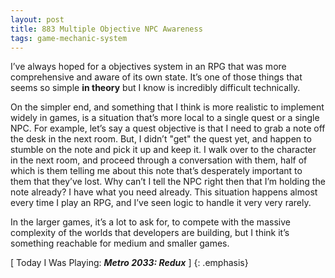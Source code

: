 ```yaml
---
layout: post
title: 883 Multiple Objective NPC Awareness
tags: game-mechanic-system
---
```

I’ve always hoped for a objectives system in an RPG that was more comprehensive and aware of its own state.  It’s one of those things that seems so simple **in theory** but I know is incredibly difficult technically.

On the simpler end, and something that I think is more realistic to implement widely in games, is a situation that’s more local to a single quest or a single NPC.  For example, let’s say a quest objective is that I need to grab a note off the desk in the next room.  But, I didn’t "get" the quest yet, and happen to stumble on the note and pick it up and keep it.  I walk over to the character in the next room, and proceed through a conversation with them, half of which is them telling me about this note that’s desperately important to them that they’ve lost.  Why can’t I tell the NPC right then that I’m holding the note already?  I have what you need already.  This situation happens almost every time I play an RPG, and I’ve seen logic to handle it very very rarely.

In the larger games, it’s a lot to ask for, to compete with the massive complexity of the worlds that developers are building, but I think it’s something reachable for medium and smaller games.

[ Today I Was Playing: ***Metro 2033: Redux*** ]
{: .emphasis}